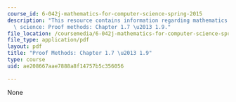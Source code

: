 ```yaml
---
course_id: 6-042j-mathematics-for-computer-science-spring-2015
description: "This resource contains information regarding mathematics for computer\
  \ science: Proof methods: Chapter 1.7 \u2013 1.9."
file_location: /coursemedia/6-042j-mathematics-for-computer-science-spring-2015/ae208667aae7888a8f14757b5c356056_MIT6_042JS15_Session2.pdf
file_type: application/pdf
layout: pdf
title: "Proof Methods: Chapter 1.7 \u2013 1.9"
type: course
uid: ae208667aae7888a8f14757b5c356056

---
```

None